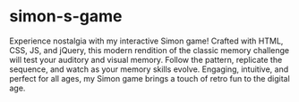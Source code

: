 # simon-s-game
Experience nostalgia with my interactive Simon game! Crafted with HTML, CSS, JS, and jQuery, this modern rendition of the classic memory challenge will test your auditory and visual memory. Follow the pattern, replicate the sequence, and watch as your memory skills evolve. Engaging, intuitive, and perfect for all ages, my Simon game brings a touch of retro fun to the digital age.
